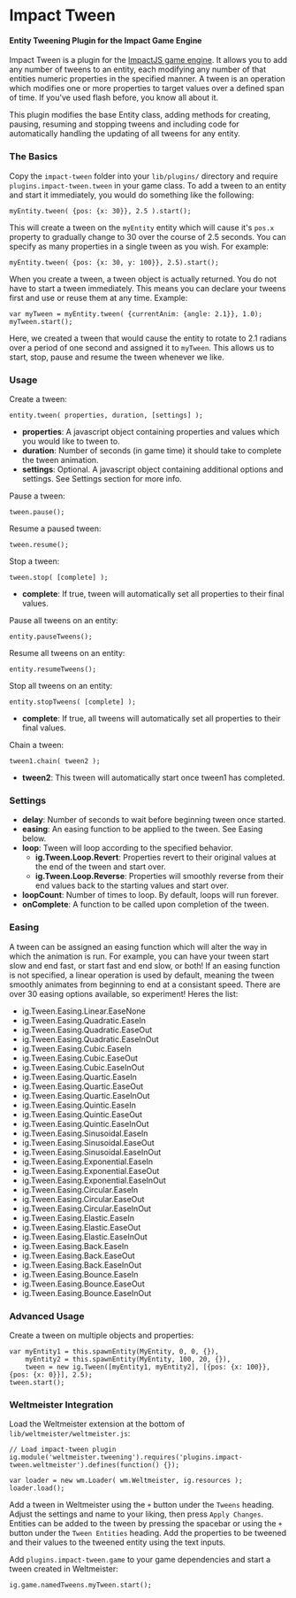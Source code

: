 Impact Tween
============

#### Entity Tweening Plugin for the Impact Game Engine ####

Impact Tween is a plugin for the [ImpactJS game engine](http://www.impactjs.com).
It allows you to add any number of tweens to an entity, each modifying any
number of that entities numeric properties in the specified manner. A tween
is an operation which modifies one or more properties to target values over a
defined span of time. If you've used flash before, you know all about it.

This plugin modifies the base Entity class, adding methods for creating, pausing,
resuming and stopping tweens and including code for automatically handling the
updating of all tweens for any entity. 

### The Basics ###

Copy the `impact-tween` folder into your `lib/plugins/` directory and require
`plugins.impact-tween.tween` in your game class. To add a tween to an entity and 
start it immediately, you would do something like the following:

	myEntity.tween( {pos: {x: 30}}, 2.5 ).start();

This will create a tween on the `myEntity` entity which will cause it's `pos.x` 
property to gradually change to 30 over the course of 2.5 seconds. You can 
specify as many properties in a single tween as you wish. For example:

	myEntity.tween( {pos: {x: 30, y: 100}}, 2.5).start();


When you create a tween, a tween object is actually returned. You do not have
to start a tween immediately. This means you can declare your tweens first
and use or reuse them at any time. Example:

	var myTween = myEntity.tween( {currentAnim: {angle: 2.1}}, 1.0);
	myTween.start();

Here, we created a tween that would cause the entity to rotate to 2.1 radians
over a period of one second and assigned it to `myTween`. This allows us to
start, stop, pause and resume the tween whenever we like.

### Usage ###

Create a tween:

	entity.tween( properties, duration, [settings] );

- **properties**: A javascript object containing properties and values which you would like to tween to.
- **duration**: Number of seconds (in game time) it should take to complete the tween animation.
- **settings**: Optional. A javascript object containing additional options and settings. See Settings section for more info.

Pause a tween:

	tween.pause();

Resume a paused tween:

	tween.resume();

Stop a tween:

	tween.stop( [complete] );

- **complete**: If true, tween will automatically set all properties to their final values.

Pause all tweens on an entity:

	entity.pauseTweens();

Resume all tweens on an entity:

	entity.resumeTweens();

Stop all tweens on an entity:

	entity.stopTweens( [complete] );

- **complete**: If true, all tweens will automatically set all properties to their final values.


Chain a tween:

	tween1.chain( tween2 );

- **tween2**: This tween will automatically start once tween1 has completed.

### Settings ###

- **delay**: Number of seconds to wait before beginning tween once started.
- **easing**: An easing function to be applied to the tween. See Easing below.
- **loop**: Tween will loop according to the specified behavior.
	- **ig.Tween.Loop.Revert**: Properties revert to their original values at the end of the tween and start over.
	- **ig.Tween.Loop.Reverse**: Properties will smoothly reverse from their end values back to the starting values and start over.
- **loopCount**: Number of times to loop. By default, loops will run forever.
- **onComplete**: A function to be called upon completion of the tween.

### Easing ###

A tween can be assigned an easing function which will alter the way in which
the animation is run. For example, you can have your tween start slow and end fast,
or start fast and end slow, or both! If an easing function is not specified, a
linear operation is used by default, meaning the tween smoothly animates from
beginning to end at a consistant speed. There are over 30 easing options available,
so experiment! Heres the list:

- ig.Tween.Easing.Linear.EaseNone
- ig.Tween.Easing.Quadratic.EaseIn
- ig.Tween.Easing.Quadratic.EaseOut
- ig.Tween.Easing.Quadratic.EaseInOut
- ig.Tween.Easing.Cubic.EaseIn
- ig.Tween.Easing.Cubic.EaseOut
- ig.Tween.Easing.Cubic.EaseInOut
- ig.Tween.Easing.Quartic.EaseIn
- ig.Tween.Easing.Quartic.EaseOut
- ig.Tween.Easing.Quartic.EaseInOut
- ig.Tween.Easing.Quintic.EaseIn
- ig.Tween.Easing.Quintic.EaseOut
- ig.Tween.Easing.Quintic.EaseInOut
- ig.Tween.Easing.Sinusoidal.EaseIn
- ig.Tween.Easing.Sinusoidal.EaseOut
- ig.Tween.Easing.Sinusoidal.EaseInOut
- ig.Tween.Easing.Exponential.EaseIn
- ig.Tween.Easing.Exponential.EaseOut
- ig.Tween.Easing.Exponential.EaseInOut
- ig.Tween.Easing.Circular.EaseIn
- ig.Tween.Easing.Circular.EaseOut
- ig.Tween.Easing.Circular.EaseInOut
- ig.Tween.Easing.Elastic.EaseIn
- ig.Tween.Easing.Elastic.EaseOut
- ig.Tween.Easing.Elastic.EaseInOut
- ig.Tween.Easing.Back.EaseIn
- ig.Tween.Easing.Back.EaseOut
- ig.Tween.Easing.Back.EaseInOut
- ig.Tween.Easing.Bounce.EaseIn
- ig.Tween.Easing.Bounce.EaseOut
- ig.Tween.Easing.Bounce.EaseInOut

### Advanced Usage ###

Create a tween on multiple objects and properties:

    var myEntity1 = this.spawnEntity(MyEntity, 0, 0, {}),
        myEntity2 = this.spawnEntity(MyEntity, 100, 20, {}),
        tween = new ig.Tween([myEntity1, myEntity2], [{pos: {x: 100}}, {pos: {x: 0}}], 2.5);
    tween.start();
    
    
### Weltmeister Integration ###

Load the Weltmeister extension at the bottom of `lib/weltmeister/weltmeister.js`:

    // Load impact-tween plugin
    ig.module('weltmeister.tweening').requires('plugins.impact-tween.weltmeister').defines(function() {});

    var loader = new wm.Loader( wm.Weltmeister, ig.resources );
    loader.load();
    
Add a tween in Weltmeister using the `+` button under the `Tweens` heading. Adjust the settings and name
to your liking, then press `Apply Changes`. Entities can be added to the tween by pressing the spacebar 
or using the `+` button under the `Tween Entities` heading. Add the properties to be tweened and their 
values to the tweened entity using the text inputs.

Add `plugins.impact-tween.game` to your game dependencies and start a tween created in Weltmeister:

    ig.game.namedTweens.myTween.start();
    
